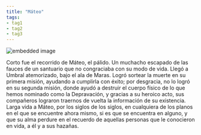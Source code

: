 ```yaml
---
title: "Máteo"
tags:
- tag1
- tag2
- tag3
---
```


![embedded image](https://assets.legendkeeper.com/872cc24d-2cae-4982-8103-815164e99c61.jpg "Attachment")

Corto fue el recorrido de Máteo, el pálido. Un muchacho escapado de las fauces de un santuario que no congraciaba con su modo de vida. Llegó a Umbral atemorizado, bajo el ala de Maras. Logró sortear la muerte en su primera misión, ayudando a cumplirla con éxito; por desgracia, no lo logró en su segunda misión, donde ayudó a destruir el cuerpo físico de lo que hemos nominado como la Depravación, y gracias a su heroico acto, sus compañeros lograron traernos de vuelta la información de su existencia. Larga vida a Máteo, por los siglos de los siglos, en cualquiera de los planos en el que se encuentre ahora mismo, si es que se encuentra en alguno, y que su alma perdure en el recuerdo de aquellas personas que le conocieron en vida, a él y a sus hazañas.